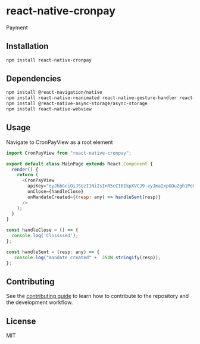 # react-native-cronpay

Payment

## Installation

```sh
npm install react-native-cronpay
```

## Dependencies

```sh
npm install @react-navigation/native
npm install react-native-reanimated react-native-gesture-handler react-native-screens react-native-safe-area-context @react-native-community/masked-view
npm install @react-native-async-storage/async-storage
npm install react-native-webview
```

## Usage

Navigate to CronPayView as a root element

```js
import CronPayView from "react-native-cronpay";

export default class MainPage extends React.Component {
  render() {
    return (
      <CronPayView
        apiKey="eyJhbGciOiJSUzI1NiIsInR5cCI6IkpXVCJ9.eyJmaIxpGQuZgh1Pe0IN_XVLjP....lcsC4d1gphLffgCj2qOwcJ7s"
        onClose={handleClose}
        onMandateCreated={(resp: any) => handleSent(resp)}
      />
    );
  }
}

const handleClose = () => {
  console.log('Clossssed');
};

const handleSent = (resp: any) => {
   console.log("mandate created" +  JSON.stringify(resp));
};
```

## Contributing

See the [contributing guide](CONTRIBUTING.md) to learn how to contribute to the repository and the development workflow.

## License

MIT
